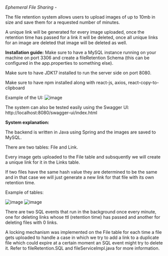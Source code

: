 _Ephemeral File Sharing -_

The file retention system allows users to upload images of up to 10mb in size and save them for a requested number of minutes.

A unique link will be generated for every image uploaded, once the retention time has passed for a link it will be deleted, once all unique links for an image are deleted that image will be deleted as well.


**Installation guide:**
Make sure to have a MySQL instance running on your machine on port 3306 and create a fileRetention Schema (this can be configured in the app.properties to something else).

Make sure to have JDK17 installed to run the server side on port 8080.

Make sure to have npm installed along with react-js, axios, react-copy-to-clipboard

Example of the UI:
![image](https://github.com/Danic700/fileRetention/assets/14127006/1e380bb7-7822-4d0a-8a65-4982d5001a31)

The system can also be tested easily using the Swagger UI: http://localhost:8080/swagger-ui/index.html


**System explanation:**


The backend is written in Java using Spring and the images are saved to MySQL.

There are two tables: File and Link.

Every image gets uploaded to the File table and subsquently we will create a unique link for it in the Links table.

If two files have the same hash value they are determined to be the same and in that case we will just generate a new link for that file with its own retention time.

Example of tables:

![image](https://github.com/Danic700/fileRetention/assets/14127006/8d22473c-17cd-4a66-b7de-f695a2be3631)
![image](https://github.com/Danic700/fileRetention/assets/14127006/e8107e97-b2cd-4c80-824f-56ce2f6b3869)



There are two SQL events that run in the background once every minute, one for deleting links whose ttl (retention time) has passed and another for deleting files with 0 links.

A locking mechanism was implemented on the File table for each time a file gets uploaded to handle a case in which we try to add a link to a duplicate file which could expire at a certain moment an SQL event might try to delete it.
Refer to fileRetention.SQL and fileServiceImpl.java for more information.








